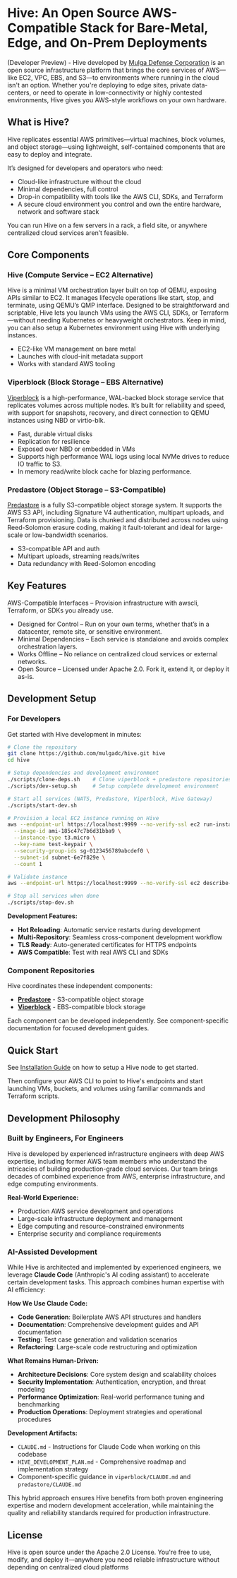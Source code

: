 # Hive: An Open Source AWS-Compatible Stack for Bare-Metal, Edge, and On-Prem Deployments

(Developer Preview) - Hive developed by [Mulga Defense Corporation](https://mulgadc.com/) is an open source infrastructure platform that brings the core services of AWS—like EC2, VPC, EBS, and S3—to environments where running in the cloud isn't an option. Whether you're deploying to edge sites, private data-centers, or need to operate in low-connectivity or highly contested environments, Hive gives you AWS-style workflows on your own hardware.

## What is Hive?

Hive replicates essential AWS primitives—virtual machines, block volumes, and object storage—using lightweight, self-contained components that are easy to deploy and integrate.

It’s designed for developers and operators who need:

- Cloud-like infrastructure without the cloud
- Minimal dependencies, full control
- Drop-in compatibility with tools like the AWS CLI, SDKs, and Terraform
- A secure cloud environment you control and own the entire hardware, network and software stack

You can run Hive on a few servers in a rack, a field site, or anywhere centralized cloud services aren’t feasible.

## Core Components

### Hive (Compute Service – EC2 Alternative)

Hive is a minimal VM orchestration layer built on top of QEMU, exposing APIs similar to EC2. It manages lifecycle operations like start, stop, and terminate, using QEMU’s QMP interface. Designed to be straightforward and scriptable, Hive lets you launch VMs using the AWS CLI, SDKs, or Terraform—without needing Kubernetes or heavyweight orchestrators. Keep in mind, you can also setup a Kubernetes environment using Hive with underlying instances.

- EC2-like VM management on bare metal
- Launches with cloud-init metadata support
- Works with standard AWS tooling

### Viperblock (Block Storage – EBS Alternative)

[Viperblock](https://github.com/mulgadc/viperblock) is a high-performance, WAL-backed block storage service that replicates volumes across multiple nodes. It’s built for reliability and speed, with support for snapshots, recovery, and direct connection to QEMU instances using NBD or virtio-blk.

- Fast, durable virtual disks
- Replication for resilience
- Exposed over NBD or embedded in VMs
- Supports high performance WAL logs using local NVMe drives to reduce IO traffic to S3.
- In memory read/write block cache for blazing performance.

### Predastore (Object Storage – S3-Compatible)

[Predastore](https://github.com/mulgadc/predastore) is a fully S3-compatible object storage system. It supports the AWS S3 API, including Signature V4 authentication, multipart uploads, and Terraform provisioning. Data is chunked and distributed across nodes using Reed-Solomon erasure coding, making it fault-tolerant and ideal for large-scale or low-bandwidth scenarios.

- S3-compatible API and auth
- Multipart uploads, streaming reads/writes
- Data redundancy with Reed-Solomon encoding

## Key Features

AWS-Compatible Interfaces – Provision infrastructure with awscli, Terraform, or SDKs you already use.

- Designed for Control – Run on your own terms, whether that’s in a datacenter, remote site, or sensitive environment.
- Minimal Dependencies – Each service is standalone and avoids complex orchestration layers.
- Works Offline – No reliance on centralized cloud services or external networks.
- Open Source – Licensed under Apache 2.0. Fork it, extend it, or deploy it as-is.

## Development Setup

### For Developers

Get started with Hive development in minutes:

```bash
# Clone the repository
git clone https://github.com/mulgadc/hive.git hive
cd hive

# Setup dependencies and development environment
./scripts/clone-deps.sh    # Clone viperblock + predastore repositories
./scripts/dev-setup.sh     # Setup complete development environment

# Start all services (NATS, Predastore, Viperblock, Hive Gateway)
./scripts/start-dev.sh

# Provision a local EC2 instance running on Hive
aws --endpoint-url https://localhost:9999 --no-verify-ssl ec2 run-instances \
  --image-id ami-185c47c7b6d31bba9 \
  --instance-type t3.micro \
  --key-name test-keypair \
  --security-group-ids sg-0123456789abcdef0 \
  --subnet-id subnet-6e7f829e \
  --count 1

# Validate instance
aws --endpoint-url https://localhost:9999 --no-verify-ssl ec2 describe-instances

# Stop all services when done
./scripts/stop-dev.sh
```

**Development Features:**

- **Hot Reloading**: Automatic service restarts during development
- **Multi-Repository**: Seamless cross-component development workflow
- **TLS Ready**: Auto-generated certificates for HTTPS endpoints
- **AWS Compatible**: Test with real AWS CLI and SDKs

### Component Repositories

Hive coordinates these independent components:

- **[Predastore](https://github.com/mulgadc/predastore)** - S3-compatible object storage
- **[Viperblock](https://github.com/mulgadc/viperblock)** - EBS-compatible block storage

Each component can be developed independently. See component-specific documentation for focused development guides.

## Quick Start

See [Installation Guide](INSTALL.md) on how to setup a Hive node to get started.

Then configure your AWS CLI to point to Hive's endpoints and start launching VMs, buckets, and volumes using familiar commands and Terraform scripts.

## Development Philosophy

### Built by Engineers, For Engineers

Hive is developed by experienced infrastructure engineers with deep AWS expertise, including former AWS team members who understand the intricacies of building production-grade cloud services. Our team brings decades of combined experience from AWS, enterprise infrastructure, and edge computing environments.

**Real-World Experience:**

- Production AWS service development and operations
- Large-scale infrastructure deployment and management
- Edge computing and resource-constrained environments
- Enterprise security and compliance requirements

### AI-Assisted Development

While Hive is architected and implemented by experienced engineers, we leverage **Claude Code** (Anthropic's AI coding assistant) to accelerate certain development tasks. This approach combines human expertise with AI efficiency:

**How We Use Claude Code:**

- **Code Generation**: Boilerplate AWS API structures and handlers
- **Documentation**: Comprehensive development guides and API documentation
- **Testing**: Test case generation and validation scenarios
- **Refactoring**: Large-scale code restructuring and optimization

**What Remains Human-Driven:**

- **Architecture Decisions**: Core system design and scalability choices
- **Security Implementation**: Authentication, encryption, and threat modeling
- **Performance Optimization**: Real-world performance tuning and benchmarking
- **Production Operations**: Deployment strategies and operational procedures

**Development Artifacts:**

- `CLAUDE.md` - Instructions for Claude Code when working on this codebase
- `HIVE_DEVELOPMENT_PLAN.md` - Comprehensive roadmap and implementation strategy
- Component-specific guidance in `viperblock/CLAUDE.md` and `predastore/CLAUDE.md`

This hybrid approach ensures Hive benefits from both proven engineering expertise and modern development acceleration, while maintaining the quality and reliability standards required for production infrastructure.

## License

Hive is open source under the Apache 2.0 License. You're free to use, modify, and deploy it—anywhere you need reliable infrastructure without depending on centralized cloud platforms
